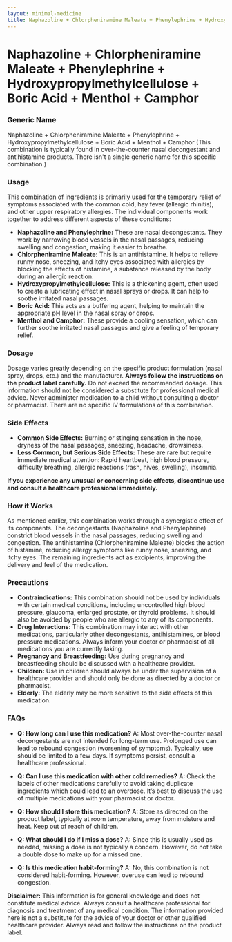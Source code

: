 ```yaml
---
layout: minimal-medicine
title: Naphazoline + Chlorpheniramine Maleate + Phenylephrine + Hydroxypropylmethylcellulose + Boric Acid + Menthol + Camphor
---
```


# Naphazoline + Chlorpheniramine Maleate + Phenylephrine + Hydroxypropylmethylcellulose + Boric Acid + Menthol + Camphor
### Generic Name

Naphazoline + Chlorpheniramine Maleate + Phenylephrine + Hydroxypropylmethylcellulose + Boric Acid + Menthol + Camphor (This combination is typically found in over-the-counter nasal decongestant and antihistamine products.  There isn't a single generic name for this specific combination.)


### Usage

This combination of ingredients is primarily used for the temporary relief of symptoms associated with the common cold, hay fever (allergic rhinitis), and other upper respiratory allergies.  The individual components work together to address different aspects of these conditions:

* **Naphazoline and Phenylephrine:** These are nasal decongestants. They work by narrowing blood vessels in the nasal passages, reducing swelling and congestion, making it easier to breathe.
* **Chlorpheniramine Maleate:** This is an antihistamine. It helps to relieve runny nose, sneezing, and itchy eyes associated with allergies by blocking the effects of histamine, a substance released by the body during an allergic reaction.
* **Hydroxypropylmethylcellulose:** This is a thickening agent, often used to create a lubricating effect in nasal sprays or drops.  It can help to soothe irritated nasal passages.
* **Boric Acid:** This acts as a buffering agent, helping to maintain the appropriate pH level in the nasal spray or drops.
* **Menthol and Camphor:** These provide a cooling sensation, which can further soothe irritated nasal passages and give a feeling of temporary relief.


### Dosage

Dosage varies greatly depending on the specific product formulation (nasal spray, drops, etc.) and the manufacturer.  **Always follow the instructions on the product label carefully.**  Do not exceed the recommended dosage.  This information should not be considered a substitute for professional medical advice.  Never administer medication to a child without consulting a doctor or pharmacist.  There are no specific IV formulations of this combination.


### Side Effects

* **Common Side Effects:**  Burning or stinging sensation in the nose, dryness of the nasal passages, sneezing, headache, drowsiness.
* **Less Common, but Serious Side Effects:**  These are rare but require immediate medical attention:  Rapid heartbeat, high blood pressure, difficulty breathing, allergic reactions (rash, hives, swelling), insomnia.

**If you experience any unusual or concerning side effects, discontinue use and consult a healthcare professional immediately.**


### How it Works

As mentioned earlier, this combination works through a synergistic effect of its components. The decongestants (Naphazoline and Phenylephrine) constrict blood vessels in the nasal passages, reducing swelling and congestion. The antihistamine (Chlorpheniramine Maleate) blocks the action of histamine, reducing allergy symptoms like runny nose, sneezing, and itchy eyes.  The remaining ingredients act as excipients, improving the delivery and feel of the medication.


### Precautions

* **Contraindications:** This combination should not be used by individuals with certain medical conditions, including uncontrolled high blood pressure, glaucoma, enlarged prostate, or thyroid problems.  It should also be avoided by people who are allergic to any of its components.
* **Drug Interactions:** This combination may interact with other medications, particularly other decongestants, antihistamines, or blood pressure medications.  Always inform your doctor or pharmacist of all medications you are currently taking.
* **Pregnancy and Breastfeeding:**  Use during pregnancy and breastfeeding should be discussed with a healthcare provider.
* **Children:** Use in children should always be under the supervision of a healthcare provider and should only be done as directed by a doctor or pharmacist.
* **Elderly:** The elderly may be more sensitive to the side effects of this medication.


### FAQs

* **Q: How long can I use this medication?** A:  Most over-the-counter nasal decongestants are not intended for long-term use.  Prolonged use can lead to rebound congestion (worsening of symptoms).  Typically, use should be limited to a few days.  If symptoms persist, consult a healthcare professional.

* **Q: Can I use this medication with other cold remedies?** A:  Check the labels of other medications carefully to avoid taking duplicate ingredients which could lead to an overdose.  It’s best to discuss the use of multiple medications with your pharmacist or doctor.

* **Q: How should I store this medication?** A: Store as directed on the product label, typically at room temperature, away from moisture and heat. Keep out of reach of children.

* **Q: What should I do if I miss a dose?** A:  Since this is usually used as needed, missing a dose is not typically a concern.  However, do not take a double dose to make up for a missed one.

* **Q:  Is this medication habit-forming?** A: No, this combination is not considered habit-forming. However, overuse can lead to rebound congestion.


**Disclaimer:** This information is for general knowledge and does not constitute medical advice. Always consult a healthcare professional for diagnosis and treatment of any medical condition.  The information provided here is not a substitute for the advice of your doctor or other qualified healthcare provider.  Always read and follow the instructions on the product label.
